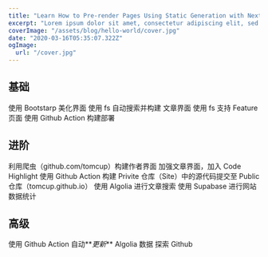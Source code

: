 ```yaml
---
title: "Learn How to Pre-render Pages Using Static Generation with Next.js"
excerpt: "Lorem ipsum dolor sit amet, consectetur adipiscing elit, sed do eiusmod tempor incididunt ut labore et dolore magna aliqua. Praesent elementum facilisis leo vel fringilla est ullamcorper eget. At imperdiet dui accumsan sit amet nulla facilities morbi tempus."
coverImage: "/assets/blog/hello-world/cover.jpg"
date: "2020-03-16T05:35:07.322Z"
ogImage:
  url: "/cover.jpg"
---
```


## 基础

<!-- 使用 appDir 构建应用程序 -->

使用 Bootstarp 美化界面
使用 fs 自动搜索并构建 文章界面
使用 fs 支持 Feature 页面
使用 Github Action 构建部署

## 进阶

利用爬虫（github.com/tomcup）构建作者界面
加强文章界面，加入 Code Highlight
使用 Github Action 构建 Privite 仓库（Site）中的源代码提交至 Public 仓库（tomcup.github.io）
使用 Algolia 进行文章搜索
使用 Supabase 进行网站数据统计

## 高级

使用 Github Action 自动**_更新_** Algolia 数据
探索 Github

